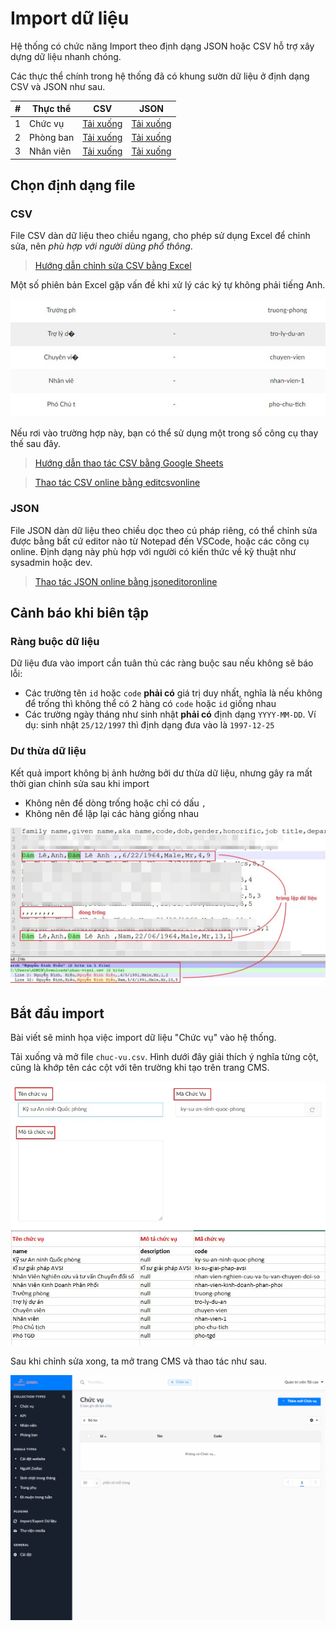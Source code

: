 # Import dữ liệu

Hệ thống có chức năng Import theo định dạng JSON hoặc CSV hỗ trợ xây dựng dữ liệu nhanh chóng.

Các thực thể chính trong hệ thống đã có khung sườn dữ liệu ở định dạng CSV và JSON như sau.

#|Thực thể|CSV|JSON
---|---|---|---
1|Chức vụ|[Tải xuống](assets/csv/chuc-vu.csv ':ignore')|[Tải xuống](assets/json/chuc-vu.json ':ignore')
2|Phòng ban|[Tải xuống](assets/csv/phong-ban.csv ':ignore')|[Tải xuống](assets/json/phong-ban.json ':ignore')
3|Nhân viên|[Tải xuống](assets/csv/nhan-vien.csv ':ignore')|[Tải xuống](assets/json/nhan-vien.json ':ignore')

## Chọn định dạng file

### CSV

File CSV dàn dữ liệu theo chiều ngang, cho phép sử dụng Excel để chỉnh sửa, nên *phù hợp với người dùng phổ thông*.

> [Hướng dẫn chỉnh sửa CSV bằng Excel](https://help.dudesolutions.com/Content/Documentation/Maintenance/Asset%20Essentials/AddOns/ConnectorTool/CSV-Editing-with-Excel.htm)

Một số phiên bản Excel gặp vấn đề khi xử lý các ký tự không phải tiếng Anh.

![](assets/images/excel-error-csv.jpg)

Nếu rơi vào trường hợp này, bạn có thể sử dụng một trong số công cụ thay thế sau đây.

> [Hướng dẫn thao tác CSV bằng Google Sheets](https://www.organimi.com/how-to-convert-a-csv-file-to-google-sheets/)

> [Thao tác CSV online bằng editcsvonline](https://www.editcsvonline.com/)

### JSON

File JSON dàn dữ liệu theo chiều dọc theo cú pháp riêng, có thể chỉnh sửa được bằng bất cứ editor nào từ Notepad đến VSCode, hoặc các công cụ online. Định dạng này phù hợp với người có kiến thức về kỹ thuật như sysadmin hoặc dev.

> [Thao tác JSON online bằng jsoneditoronline](https://jsoneditoronline.org/)

## Cảnh báo khi biên tập

### Ràng buộc dữ liệu

Dữ liệu đưa vào import cần tuân thủ các ràng buộc sau nếu không sẽ báo lỗi:

- Các trường tên `id` hoặc `code` **phải có** giá trị duy nhất, nghĩa là nếu không để trống thì không thể có 2 hàng có `code` hoặc `id` giống nhau
- Các trường ngày tháng như sinh nhật **phải có** định dạng `YYYY-MM-DD`.
  Ví dụ: sinh nhật `25/12/1997` thì định dạng đưa vào là `1997-12-25`

### Dư thừa dữ liệu

Kết quả import không bị ảnh hưởng bởi dư thừa dữ liệu, nhưng gây ra mất thời gian chỉnh sửa sau khi import

- Không nên để dòng trống hoặc chỉ có dấu `,`
- Không nên để lặp lại các hàng giống nhau

![](assets/images/editor-warn.jpg)

## Bắt đầu import

Bài viết sẽ minh họa việc import dữ liệu "Chức vụ" vào hệ thống.

Tải xuống và mở file `chuc-vu.csv`. Hình dưới đây giải thích ý nghĩa từng cột, cũng là khớp tên các cột với tên trường khi tạo trên trang CMS.

![](assets/images/csv-chuc-vu.jpg)

Sau khi chỉnh sửa xong, ta mở trang CMS và thao tác như sau.

![](assets/images/import-example.gif)

